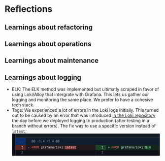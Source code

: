 # Reflections

## Learnings about refactoring

## Learnings about operations

## Learnings about maintenance

## Learnings about logging
- ELK: The ELK method was implemented but ultimatly scraped in favor of using Loki/Alloy that intergrate with Grafana. This lets us gather our logging and monitoring the same place. We prefer to have a cohesive tech stack.
- Tags: We experienced a lot of errors in the Loki logs initially. This turned out to be caused by an error that was introduced [in the Loki repository](https://github.com/grafana/loki/issues/17371#issuecomment-2842588408) the day before we deployed logging to production (after testing in a branch without errors). The fix was to use a specific version instead of `latest`. 
![Loki](../images/loki_version_fix.png)


